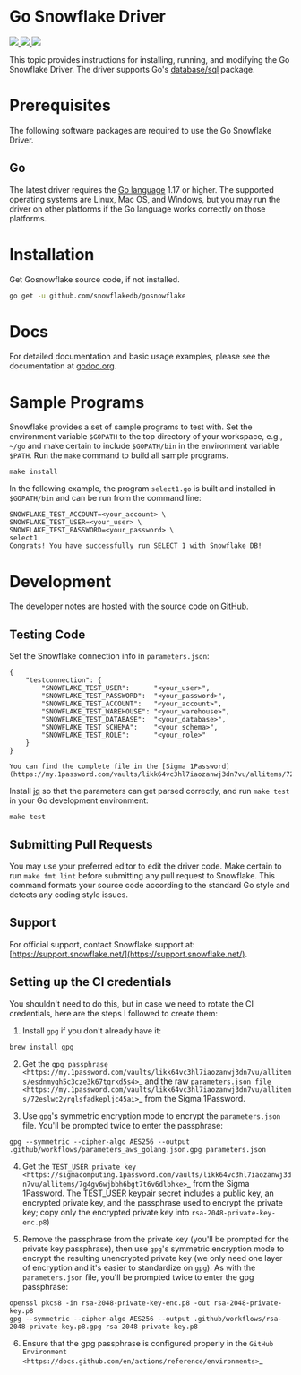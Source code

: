 # Go Snowflake Driver

<a href="https://github.com/snowflakedb/gosnowflake/actions?query=workflow%3A%22Build+and+Test%22">
    <img src="https://github.com/snowflakedb/gosnowflake/workflows/Build%20and%20Test/badge.svg?branch=master">
</a>
<a href="http://www.apache.org/licenses/LICENSE-2.0.txt">
    <img src="http://img.shields.io/:license-Apache%202-brightgreen.svg">
</a>
<a href="https://goreportcard.com/report/github.com/snowflakedb/gosnowflake">
    <img src="https://goreportcard.com/badge/github.com/snowflakedb/gosnowflake">
</a>

This topic provides instructions for installing, running, and modifying the Go Snowflake Driver. The driver supports Go's [database/sql](https://golang.org/pkg/database/sql/) package.

# Prerequisites

The following software packages are required to use the Go Snowflake Driver.

## Go

The latest driver requires the [Go language](https://golang.org/) 1.17 or higher. The supported operating systems are Linux, Mac OS, and Windows, but you may run the driver on other platforms if the Go language works correctly on those platforms.


# Installation

Get Gosnowflake source code, if not installed.

```sh
go get -u github.com/snowflakedb/gosnowflake
```

# Docs

For detailed documentation and basic usage examples, please see the documentation at
[godoc.org](https://godoc.org/github.com/snowflakedb/gosnowflake/).

# Sample Programs

Snowflake provides a set of sample programs to test with. Set the environment variable ``$GOPATH`` to the top directory of your workspace, e.g., ``~/go`` and make certain to 
include ``$GOPATH/bin`` in the environment variable ``$PATH``. Run the ``make`` command to build all sample programs.

```
make install
```

In the following example, the program ``select1.go`` is built and installed in ``$GOPATH/bin`` and can be run from the command line:

```
SNOWFLAKE_TEST_ACCOUNT=<your_account> \
SNOWFLAKE_TEST_USER=<your_user> \
SNOWFLAKE_TEST_PASSWORD=<your_password> \
select1
Congrats! You have successfully run SELECT 1 with Snowflake DB!
```

# Development

The developer notes are hosted with the source code on [GitHub](https://github.com/snowflakedb/gosnowflake).

## Testing Code


Set the Snowflake connection info in ``parameters.json``:

```
{
    "testconnection": {
        "SNOWFLAKE_TEST_USER":      "<your_user>",
        "SNOWFLAKE_TEST_PASSWORD":  "<your_password>",
        "SNOWFLAKE_TEST_ACCOUNT":   "<your_account>",
        "SNOWFLAKE_TEST_WAREHOUSE": "<your_warehouse>",
        "SNOWFLAKE_TEST_DATABASE":  "<your_database>",
        "SNOWFLAKE_TEST_SCHEMA":    "<your_schema>",
        "SNOWFLAKE_TEST_ROLE":      "<your_role>"
    }
}

You can find the complete file in the [Sigma 1Password](https://my.1password.com/vaults/likk64vc3hl7iaozanwj3dn7vu/allitems/72eslwc2yrglsfadkepljc45ai)

```

Install [jq](https://stedolan.github.io/jq) so that the parameters can get parsed correctly, and run ``make test`` in your Go development environment:

```
make test
```

## Submitting Pull Requests

You may use your preferred editor to edit the driver code. Make certain to run ``make fmt lint`` before submitting any pull request to Snowflake. This command formats your source code according to the standard Go style and detects any coding style issues.

## Support

For official support, contact Snowflake support at:
[https://support.snowflake.net/](https://support.snowflake.net/).

## Setting up the CI credentials

You shouldn't need to do this, but in case we need to rotate the CI credentials, here are the steps I followed to create them:

1. Install ``gpg`` if you don't already have it:

```
brew install gpg
```

2. Get the `gpg passphrase <https://my.1password.com/vaults/likk64vc3hl7iaozanwj3dn7vu/allitems/esdnmyqh5c3cze3k67tqrkd5s4>`_ and the raw `parameters.json file <https://my.1password.com/vaults/likk64vc3hl7iaozanwj3dn7vu/allitems/72eslwc2yrglsfadkepljc45ai>`_ from the Sigma 1Password.

3. Use ``gpg``'s symmetric encryption mode to encrypt the ``parameters.json`` file. You'll be prompted twice to enter the passphrase:

```
gpg --symmetric --cipher-algo AES256 --output .github/workflows/parameters_aws_golang.json.gpg parameters.json
```

4. Get the `TEST_USER private key <https://sigmacomputing.1password.com/vaults/likk64vc3hl7iaozanwj3dn7vu/allitems/7g4gv6wjbbh6bgt7t6v6dlbhke>`_ from the Sigma 1Password. The TEST_USER keypair secret includes a public key, an encrypted private key, and the passphrase used to encrypt the private key; copy only the encrypted private key into ``rsa-2048-private-key-enc.p8``)

5. Remove the passphrase from the private key (you'll be prompted for the private key passphrase), then use ``gpg``'s symmetric encryption mode to encrypt the resulting unencrypted private key (we only need one layer of encryption and it's easier to standardize on ``gpg``). As with the ``parameters.json`` file, you'll be prompted twice to enter the gpg passphrase:

```
openssl pkcs8 -in rsa-2048-private-key-enc.p8 -out rsa-2048-private-key.p8
gpg --symmetric --cipher-algo AES256 --output .github/workflows/rsa-2048-private-key.p8.gpg rsa-2048-private-key.p8
```

6. Ensure that the gpg passphrase is configured properly in the `GitHub Environment <https://docs.github.com/en/actions/reference/environments>`_


